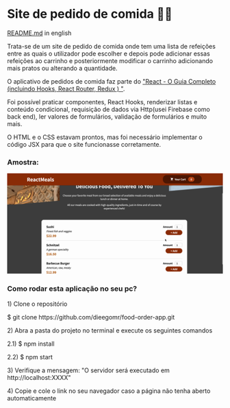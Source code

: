 <h1>Site de pedido de comida 🍔🍕</h1>

<p><a href="https://github.com/dieegomr/food-order-app/blob/main/README.md">README.md</a> in english</p>
<p>
Trata-se de um site de pedido de comida onde tem uma lista de refeições entre as quais o utilizador pode escolher e depois pode adicionar essas refeições ao carrinho e posteriormente modificar o carrinho adicionando mais pratos ou alterando a quantidade.</p>
<p>O aplicativo de pedidos de comida faz parte do <a href="https://www.udemy.com/share/101Way3@Tl-LkQQtUAOqtTxMOnWfVxtvmAXWum0zMXkgJeQeEA3ZxE_NFZ1NpKMcjaQF9vuqrQ==/">"React - O Guia Completo (incluindo Hooks, React Router, Redux )
"</a>.</p>
<p>Foi possível praticar componentes, React Hooks, renderizar listas e conteúdo condicional, requisição de dados via Http(usei Firebase como back end), ler valores de formulários, validação de formulários e muito mais.
</p>

<p>
O HTML e o CSS estavam prontos, mas foi necessário implementar o código JSX para que o site funcionasse corretamente. </p>

<h3>Amostra:</h3>
<img src="food-order-app.gif" alt="gif do site" largura="800" altura="500">

<h3>Como rodar esta aplicação no seu pc?</h3>

<p> 1) Clone o repositório </p>
<p> $ git clone https://github.com/dieegomr/food-order-app.git</p>
<p> 2) Abra a pasta do projeto no terminal e execute os seguintes comandos</p>
<p>   2.1) $ npm install</p>
<p>   2.2) $ npm start</p>
<p> 3) Verifique a mensagem: "O servidor será executado em http://localhost:XXXX"</p>
<p> 4) Copie e cole o link no seu navegador caso a página não tenha aberto automaticamente</p>

